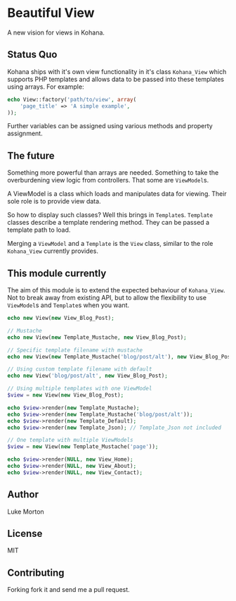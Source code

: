 # Beautiful View

A new vision for views in Kohana. 

## Status Quo

Kohana ships with it's own view functionality in it's class
`Kohana_View` which supports PHP templates and allows data to be
passed into these templates using arrays. For example:

``` php
echo View::factory('path/to/view', array(
	'page_title' => 'A simple example',
));
```

Further variables can be assigned using various methods and property
assignment.

## The future

Something more powerful than arrays are needed. Something to take the
overburdening view logic from controllers. That some are
`ViewModel`s.

A ViewModel is a class which loads and manipulates data for viewing.
Their sole role is to provide view data.

So how to display such classes? Well this brings in `Template`s.
`Template` classes describe a template rendering method. They can be 
passed a template path to load.

Merging a `ViewModel` and a `Template` is the `View` class, similar
to the role `Kohana_View` currently provides.

## This module currently

The aim of this module is to extend the expected behaviour of
`Kohana_View`. Not to break away from existing API, but to allow the
flexibility to use `ViewModel`s and `Template`s when you want.

``` php
echo new View(new View_Blog_Post);

// Mustache
echo new View(new Template_Mustache, new View_Blog_Post);

// Specific template filename with mustache
echo new View(new Template_Mustache('blog/post/alt'), new View_Blog_Post);

// Using custom template filename with default
echo new View('blog/post/alt', new View_Blog_Post);

// Using multiple templates with one ViewModel
$view = new View(new View_Blog_Post);

echo $view->render(new Template_Mustache);
echo $view->render(new Template_Mustache('blog/post/alt'));
echo $view->render(new Template_Default);
echo $view->render(new Template_Json); // Template_Json not included

// One template with multiple ViewModels
$view = new View(new Template_Mustache('page'));

echo $view->render(NULL, new View_Home);
echo $view->render(NULL, new View_About);
echo $view->render(NULL, new View_Contact);

```

## Author

Luke Morton

## License

MIT

## Contributing

Forking fork it and send me a pull request.